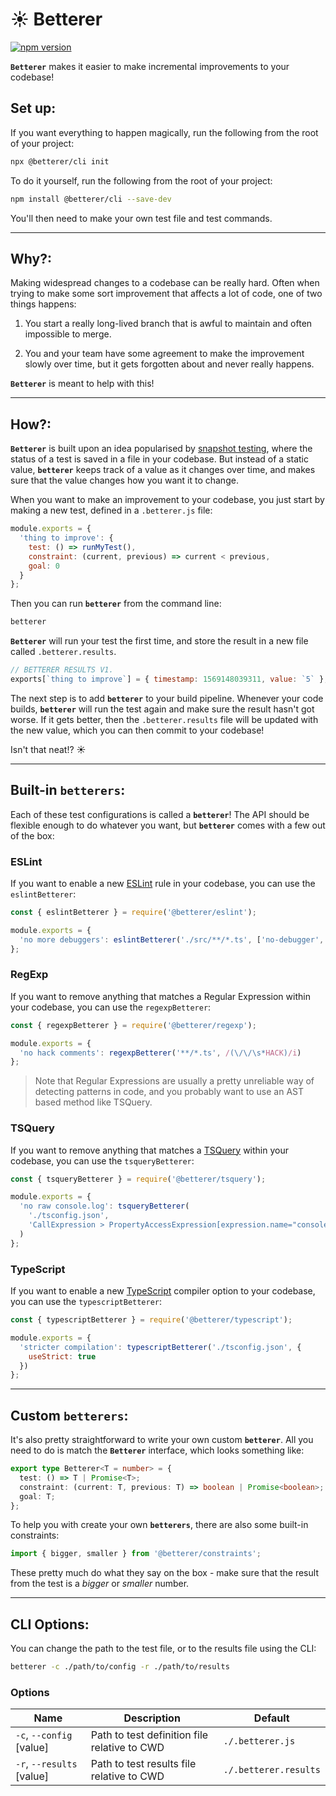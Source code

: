 # ☀️ Betterer

[![npm version](https://img.shields.io/npm/v/@betterer/cli.svg)](https://www.npmjs.com/package/@betterer/cli)

**`Betterer`** makes it easier to make incremental improvements to your codebase!

## Set up:

If you want everything to happen magically, run the following from the root of your project:

```bash
npx @betterer/cli init
```

To do it yourself, run the following from the root of your project:

```bash
npm install @betterer/cli --save-dev
```

You'll then need to make your own test file and test commands.

---

## Why?:

Making widespread changes to a codebase can be really hard. Often when trying to make some sort improvement that affects a lot of code, one of two things happens:

1. You start a really long-lived branch that is awful to maintain and often impossible to merge.

2. You and your team have some agreement to make the improvement slowly over time, but it gets forgotten about and never really happens.

**`Betterer`** is meant to help with this!

---

## How?:

**`Betterer`** is built upon an idea popularised by [snapshot testing](https://jestjs.io/docs/en/snapshot-testing), where the status of a test is saved in a file in your codebase. But instead of a static value, **`betterer`** keeps track of a value as it changes over time, and makes sure that the value changes how you want it to change.

When you want to make an improvement to your codebase, you just start by making a new test, defined in a `.betterer.js` file:

```js
module.exports = {
  'thing to improve': {
    test: () => runMyTest(),
    constraint: (current, previous) => current < previous,
    goal: 0
  }
};
```

Then you can run **`betterer`** from the command line:

```bash
betterer
```

**`Betterer`** will run your test the first time, and store the result in a new file called `.betterer.results`.

```js
// BETTERER RESULTS V1.
exports[`thing to improve`] = { timestamp: 1569148039311, value: `5` };
```

The next step is to add **`betterer`** to your build pipeline. Whenever your code builds, **`betterer`** will run the test again and make sure the result hasn't got worse. If it gets better, then the `.betterer.results` file will be updated with the new value, which you can then commit to your codebase!

Isn't that neat!? ☀️

---

## Built-in **`betterers`**:

Each of these test configurations is called a **`betterer`**! The API should be flexible enough to do whatever you want, but **`betterer`** comes with a few out of the box:

### ESLint

If you want to enable a new [ESLint](https://eslint.org/) rule in your codebase, you can use the `eslintBetterer`:

```javascript
const { eslintBetterer } = require('@betterer/eslint');

module.exports = {
  'no more debuggers': eslintBetterer('./src/**/*.ts', ['no-debugger', 'error'])
};
```

### RegExp

If you want to remove anything that matches a Regular Expression within your codebase, you can use the `regexpBetterer`:

```javascript
const { regexpBetterer } = require('@betterer/regexp');

module.exports = {
  'no hack comments': regexpBetterer('**/*.ts', /(\/\/\s*HACK)/i)
};
```

> Note that Regular Expressions are usually a pretty unreliable way of detecting patterns in code, and you probably want to use an AST based method like TSQuery.

### TSQuery

If you want to remove anything that matches a [TSQuery](https://github.com/phenomnomnominal/tsquery) within your codebase, you can use the `tsqueryBetterer`:

```javascript
const { tsqueryBetterer } = require('@betterer/tsquery');

module.exports = {
  'no raw console.log': tsqueryBetterer(
    './tsconfig.json',
    'CallExpression > PropertyAccessExpression[expression.name="console"][name.name="log"]'
  )
};
```

### TypeScript

If you want to enable a new [TypeScript](https://www.typescriptlang.org/) compiler option to your codebase, you can use the `typescriptBetterer`:

```javascript
const { typescriptBetterer } = require('@betterer/typescript');

module.exports = {
  'stricter compilation': typescriptBetterer('./tsconfig.json', {
    useStrict: true
  })
};
```

---

## Custom **`betterers`**:

It's also pretty straightforward to write your own custom **`betterer`**. All you need to do is match the **`Betterer`** interface, which looks something like:

```typescript
export type Betterer<T = number> = {
  test: () => T | Promise<T>;
  constraint: (current: T, previous: T) => boolean | Promise<boolean>;
  goal: T;
};
```

To help you with create your own **`betterers`**, there are also some built-in constraints:

```typescript
import { bigger, smaller } from '@betterer/constraints';
```

These pretty much do what they say on the box - make sure that the result from the test is a _bigger_ or _smaller_ number.

---

## CLI Options:

You can change the path to the test file, or to the results file using the CLI:

```sh
betterer -c ./path/to/config -r ./path/to/results
```

### Options

| Name                      | Description                                  | Default               |
| ------------------------- | -------------------------------------------- | --------------------- |
| `-c`, `--config` [value]  | Path to test definition file relative to CWD | `./.betterer.js`      |
| `-r`, `--results` [value] | Path to test results file relative to CWD    | `./.betterer.results` |
